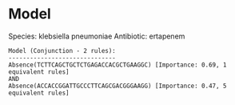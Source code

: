 
# Model

Species: klebsiella pneumoniae
Antibiotic: ertapenem

```
Model (Conjunction - 2 rules):
------------------------------
Absence(TCTTCAGCTGCTCTGAGACCACGCTGAAGGC) [Importance: 0.69, 1 equivalent rules]
AND
Absence(ACCACCGGATTGCCCTTCAGCGACGGGAAGG) [Importance: 0.47, 5 equivalent rules]

```

